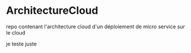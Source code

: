# ArchitectureCloud
repo contenant l'architecture cloud d'un déploiement de micro service sur le cloud
        
je teste juste




       
        